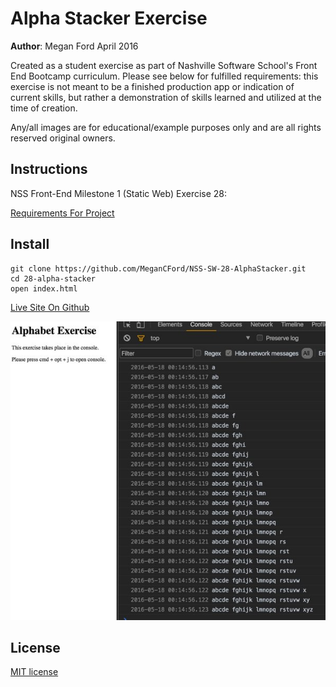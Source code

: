 # Alpha Stacker Exercise

**Author**: Megan Ford April 2016 


Created as a student exercise as part of Nashville Software School's Front End Bootcamp curriculum. Please see below for fulfilled requirements: this exercise is not meant to be a finished production app or indication of current skills, but rather a demonstration of skills learned and utilized at the time of creation.


Any/all images are for educational/example purposes only and are all rights reserved original owners. 


## Instructions


NSS Front-End Milestone 1 (Static Web) Exercise 28: 


[Requirements For Project](https://github.com/nashville-software-school/front-end-milestones/blob/master/2-the-static-web/exercises/SW_JS_ALPHASTACKER.md)



## Install


``` 
git clone https://github.com/MeganCFord/NSS-SW-28-AlphaStacker.git
cd 28-alpha-stacker
open index.html
```

[Live Site On Github](http://megancford.github.io/NSS-SW-28-AlphaStacker)


![screenshot](alphastacker-screenshot.jpg)


## License 


[MIT license](LICENSE.md)

